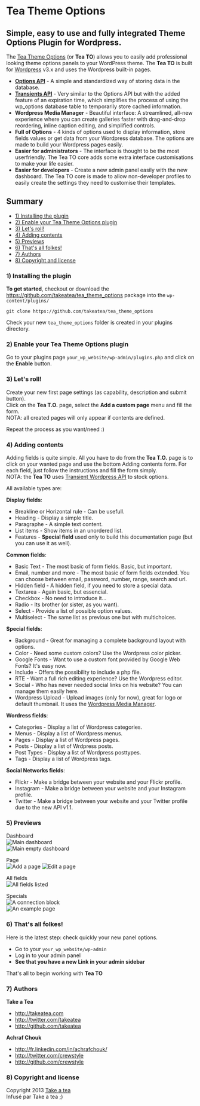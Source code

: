 # Tea Theme Options


## Simple, easy to use and fully integrated Theme Options Plugin for Wordpress.

The [Tea Theme Options](http://takeatea.github.com/tea_to_wp/) (or **Tea TO**) allows you to easily add professional looking theme options panels to your WordPress theme. The **Tea TO** is built for [Wordpress](http://wordpress.org "CMS Wordpress") v3.x and uses the Wordpress built-in pages.

+ [**Options API**](http://codex.wordpress.org/Options_API) - A simple and standardized way of storing data in the database.
+ [**Transients API**](http://codex.wordpress.org/Transients_API) - Very similar to the Options API but with the added feature of an expiration time, which simplifies the process of using the wp_options database table to temporarily store cached information.
+ **Wordpress Media Manager** - Beautiful interface: A streamlined, all-new experience where you can create galleries faster with drag-and-drop reordering, inline caption editing, and simplified controls.
+ **Full of Options** - 4 kinds of options used to display information, store fields values or get data from your Wordpress database. The options are made to build your Wordpress pages easily.
+ **Easier for administrators** - The interface is thought to be the most userfriendly. The Tea TO core adds some extra interface customisations to make your life easier.
+ **Easier for developers** - Create a new admin panel easily with the new dashboard. The Tea TO core is made to allow non-developer profiles to easily create the settings they need to customise their templates.  


## Summary

+ [1) Installing the plugin](#1-installing-the-plugin)
+ [2) Enable your Tea Theme Options plugin](#2-enable-your-tea-theme-options-plugin)
+ [3) Let's roll!](#3-lets-roll)
+ [4) Adding contents](#4-adding-contents)
+ [5) Previews](#5-previews)
+ [6) That's all folkes!](#6-thats-all-folkes)
+ [7) Authors](#7-authors)
+ [8) Copyright and license](#8-copyright-and-license)


### 1) Installing the plugin

**To get started**, checkout or download the https://github.com/takeatea/tea_theme_options package into the `wp-content/plugins/`

    git clone https://github.com/takeatea/tea_theme_options

Check your new `tea_theme_options` folder is created in your plugins directory.  


### 2) Enable your Tea Theme Options plugin

Go to your plugins page `your_wp_website/wp-admin/plugins.php` and click on the **Enable** button.


### 3) Let's roll!

Create your new first page settings (as capability, description and submit button).  
Click on the **Tea T.O.** page, select the **Add a custom page** menu and fill the form.  
NOTA: all created pages will only appear if contents are defined.

Repeat the process as you want/need :)


### 4) Adding contents

Adding fields is quite simple. All you have to do from the **Tea T.O.** page is to click on your wanted page and use the bottom Adding contents form. For each field, just follow the instructions and fill the form simply.  
NOTA: the **Tea TO** uses [Transient Wordpress API](http://codex.wordpress.org/Transients_API) to stock options.

All available types are:

**Display fields**:
+ Breakline or Horizontal rule - Can be usefull.
+ Heading - Display a simple title.
+ Paragraphe - A simple text content.
+ List items - Show items in an unordered list.
+ Features - **Special field** used only to build this documentation page (but you can use it as well).

**Common fields**:
+ Basic Text - The most basic of form fields. Basic, but important.
+ Email, number and more - The most basic of form fields extended. You can choose between email, password, number, range, search and url.
+ Hidden field - A hidden field, if you need to store a special data.
+ Textarea - Again basic, but essencial.
+ Checkbox - No need to introduce it...
+ Radio - Its brother (or sister, as you want).
+ Select - Provide a list of possible option values.
+ Multiselect - The same list as previous one but with multichoices.

**Special fields**:
+ Background - Great for managing a complete background layout with options.
+ Color - Need some custom colors? Use the Wordpress color picker.
+ Google Fonts - Want to use a custom font provided by Google Web Fonts? It's easy now.
+ Include - Offers the possibility to include a php file.
+ RTE - Want a full rich editing experience? Use the Wordpress editor.
+ Social - Who has never needed social links on his website? You can manage them easily here.
+ Wordpress Upload - Upload images (only for now), great for logo or default thumbnail. It uses the [Wordpress Media Manager](http://codex.wordpress.org/Version_3.5#Highlights).

**Wordress fields**:
+ Categories - Display a list of Wordpress categories.
+ Menus - Display a list of Wordpress menus.
+ Pages - Display a list of Wordpress pages.
+ Posts - Display a list of Wrdpress posts.
+ Post Types - Display a list of Wordpress posttypes.
+ Tags - Display a list of Wordpress tags.

**Social Networks fields**:
+ Flickr - Make a bridge between your website and your Flickr profile.
+ Instagram - Make a bridge between your website and your Instagram profile.
+ Twitter - Make a bridge between your website and your Twitter profile due to the new API v1.1.


### 5) Previews

Dashboard  
![Main dashboard](https://raw.github.com/Takeatea/tea_theme_options/master/assets/screenshot-1.jpg)  
![Main empty dashboard](https://raw.github.com/Takeatea/tea_theme_options/master/assets/screenshot-2.jpg)  

Page  
![Add a page](https://raw.github.com/Takeatea/tea_theme_options/master/assets/screenshot-3.jpg)
![Edit a page](https://raw.github.com/Takeatea/tea_theme_options/master/assets/screenshot-4.jpg)  

All fields  
![All fields listed](https://raw.github.com/Takeatea/tea_theme_options/master/assets/screenshot-5.jpg)  

Specials  
![A connection block](https://raw.github.com/Takeatea/tea_theme_options/master/assets/screenshot-6.jpg)  
![An example page](https://raw.github.com/Takeatea/tea_theme_options/master/assets/screenshot-7.jpg)  


### 6) That's all folkes!

Here is the latest step: check quickly your new panel options.

+ Go to your `your_wp_website/wp-admin`
+ Log in to your admin panel
+ **See that you have a new Link in your admin sidebar**

That's all to begin working with **Tea TO**


### 7) Authors

**Take a Tea**

+ http://takeatea.com
+ http://twitter.com/takeatea
+ http://github.com/takeatea

**Achraf Chouk**

+ http://fr.linkedin.com/in/achrafchouk/
+ http://twitter.com/crewstyle
+ http://github.com/crewstyle


### 8) Copyright and license

Copyright 2013 [Take a tea](http://takeatea.com "Take a tea")  
Infusé par Take a tea ;)
